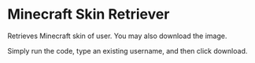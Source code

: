 # Minecraft Skin Retriever
Retrieves Minecraft skin of user. You may also download the image.

Simply run the code, type an existing username, and then click download.
